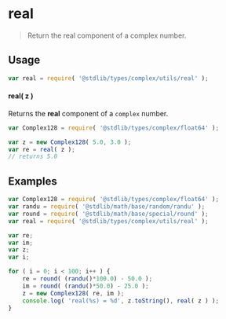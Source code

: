 # real

> Return the real component of a complex number.


<!-- Section to include introductory text. Make sure to keep an empty line after the intro `section` element and another before the `/section` close. -->

<section class="intro">

</section>

<!-- /.intro -->

<!-- Package usage documentation. -->

<section class="usage">

## Usage

``` javascript
var real = require( '@stdlib/types/complex/utils/real' );
```

#### real( z )

Returns the __real__ component of a `complex` number.

``` javascript
var Complex128 = require( '@stdlib/types/complex/float64' );

var z = new Complex128( 5.0, 3.0 );
var re = real( z );
// returns 5.0
```

</section>

<!-- /.usage -->

<!-- Package usage notes. Make sure to keep an empty line after the `section` element and another before the `/section` close. -->

<section class="notes">

</section>

<!-- /.notes -->

<!-- Package usage examples. -->

<section class="examples">

## Examples

``` javascript
var Complex128 = require( '@stdlib/types/complex/float64' );
var randu = require( '@stdlib/math/base/random/randu' );
var round = require( '@stdlib/math/base/special/round' );
var real = require( '@stdlib/types/complex/utils/real' );

var re;
var im;
var z;
var i;

for ( i = 0; i < 100; i++ ) {
    re = round( (randu()*100.0) - 50.0 );
    im = round( (randu()*50.0) - 25.0 );
    z = new Complex128( re, im );
    console.log( 'real(%s) = %d', z.toString(), real( z ) );
}
```

</section>

<!-- /.examples -->

<!-- Section to include cited references. If references are included, add a horizontal rule *before* the section. Make sure to keep an empty line after the `section` element and another before the `/section` close. -->

<section class="references">

</section>

<!-- /.references -->

<!-- Section for all links. Make sure to keep an empty line after the `section` element and another before the `/section` close. -->

<section class="links">

</section>

<!-- /.links -->
